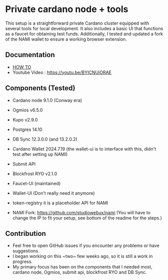 # Private cardano node + tools

This setup is a straightforward private Cardano cluster equipped with several tools for local development.
It also includes a basic UI that functions as a faucet for obtaining test funds.
Additionally, I tested and updated a fork of the NAMI wallet to ensure a working browser extension.

## Documentation

- [HOW TO](infrastructure-resources/HOW_TO.md)
- Youtube Video : https://youtu.be/BYICNUiORAE

## Components (Tested)

- Cardano node 9.1.0 (Conway era)
- Ogmios v6.5.0
- Kupo v2.9.0
- Postgres 14.10
- DB Sync 12.3.0.0 (and 13.2.0.2)
- Cardano Wallet 2024.7.19 (the wallet-ui is to interface with this, didn't test after setting up NAMI)
- Submit API
- Blockfrost RYO v2.1.0

- Faucet-UI (maintained)
- Wallet-UI (Don't really need it anymore)
- token-registry it is a placeholder API for NAMI

- NAMI Fork: https://github.com/studiowebux/nami (You will have to change the IP to fit your setup, see bottom of the readme for the steps.)

## Contribution

- Feel free to open GitHub issues if you encounter any problems or have suggestions.
- I began working on this ~two~ few weeks ago, so it is still a work in progress.
- My primary focus has been on the components that I needed most, cardano node, Ogmios, submit api, blockfrost RYO and DB Sync.
